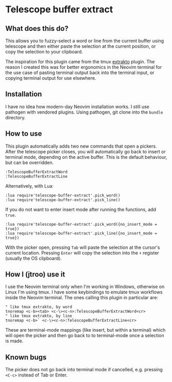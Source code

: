 # Telescope buffer extract

## What does this do?

This allows you to fuzzy-select a word or line from the current buffer using
telescope and then either paste the selection at the current position, or copy
the selection to your clipboard.

The inspiration for this plugin came from the tmux
[extrakto](https://github.com/laktak/extrakto) plugin. The reason I created
this was for better ergonomics in the Neovim terminal for the use case of
pasting terminal output back into the terminal input, or copying terminal
output for use elsewhere.

## Installation

I have no idea how modern-day Neovim installation works. I still use pathogen
with vendored plugins. Using pathogen, git clone into the `bundle` directory.

## How to use

This plugin automatically adds two new commands that open a pickers. After the
telescope picker closes, you will automatically go back to insert or terminal
mode, depending on the active buffer. This is the default behaviour, but can be
overridden.

    :TelescopeBufferExtractWord
    :TelescopeBufferExtractLine

Alternatively, with Lua:

    :lua require'telescope-buffer-extract'.pick_word()
    :lua require'telescope-buffer-extract'.pick_line()

If you do not want to enter insert mode after running the functions, add `true`.

    :lua require'telescope-buffer-extract'.pick_word({no_insert_mode = true})
    :lua require'telescope-buffer-extract'.pick_line({no_insert_mode = true})

With the picker open, pressing `Tab` will paste the selection at the cursor's
current location. Pressing `Enter` will copy the selection into the `+`
register (usually the OS clipboard).

## How I (jtroo) use it

I use the Neovim terminal only when I'm working in Windows, otherwise on Linux
I'm using tmux. I have some keybindings to emulate tmux workflows inside the
Neovim terminal. The ones calling this plugin in particular are:

    " like tmux extrakto, by word
    tnoremap <c-b><tab> <c-\><c-n>:TelescopeBufferExtractWord<cr>
    " like tmux extrakto, by line
    tnoremap <c-b>` <c-\><c-n>:TelescopeBufferExtractLine<cr>

These are terminal-mode mappings (like insert, but within a terminal) which
will open the picker and then go back to to terminal-mode once a selection is
made.

## Known bugs

The picker does not go back into terminal mode if cancelled, e.g. pressing
`<C-c>` instead of Tab or Enter.
